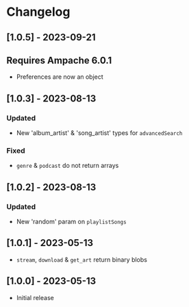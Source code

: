 # Changelog

## [1.0.5] - 2023-09-21
## Requires Ampache 6.0.1
- Preferences are now an object

## [1.0.3] - 2023-08-13
### Updated
- New 'album_artist' & 'song_artist' types for ```advancedSearch```

### Fixed
- ```genre``` & ```podcast``` do not return arrays

## [1.0.2] - 2023-08-13
### Updated
- New 'random' param on ```playlistSongs```

## [1.0.1] - 2023-05-13
- ```stream```, ```download``` & ```get_art``` return binary blobs

## [1.0.0] - 2023-05-13
- Initial release